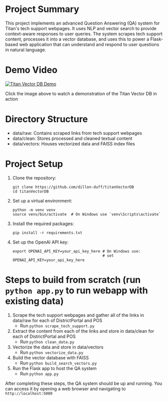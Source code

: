 # Project Summary
This project implements an advanced Question Answering (QA) system for Titan's tech support webpages. It uses NLP and vector search to provide context-aware responses to user queries. The system scrapes tech support content, processes it into a vector database, and uses this to power a Flask-based web application that can understand and respond to user questions in natural language.


# Demo Video
[![Titan Vector DB Demo](https://img.youtube.com/vi/cAV07CbMPpY/0.jpg)](https://www.youtube.com/watch?v=cAV07CbMPpY)

Click the image above to watch a demonstration of the Titan Vector DB in action



# Directory Structure
- data/raw: Contains scraped links from tech support webpages
- data/clean: Stores processed and cleaned textual content
- data/vectors: Houses vectorized data and FAISS index files

# Project Setup
1. Clone the repository:
   ```
   git clone https://github.com/dillon-duff/titanVectorDB
   cd titanVectorDB
   ```

2. Set up a virtual environment:
   ```
   python -m venv venv
   source venv/bin/activate  # On Windows use `venv\Scripts\activate`
   ```

3. Install the required packages:
   ```
   pip install -r requirements.txt
   ```

4. Set up the OpenAI API key:
   ```
   export OPENAI_API_KEY=your_api_key_here # On Windows use:
                                           # set OPENAI_API_KEY=your_api_key_here
   ```

# Steps to build from scratch (run `python app.py` to run webapp with existing data)
1. Scrape the tech support webpages and gather all of the links in data/raw for each of DistrictPortal and POS
   - Run `python scrape_tech_support.py`
2. Extract the content from each of the links and store in data/clean for each of DistrictPortal and POS
   - Run `python clean_data.py`
3. Vectorize the data and store in data/vectors
   - Run `python vectorize_data.py`
4. Build the vector database with FAISS
   - Run `python build_search_vectors.py`
5. Run the Flask app to host the QA system
   - Run `python app.py`

After completing these steps, the QA system should be up and running. You can access it by opening a web browser and navigating to `http://localhost:5000`
